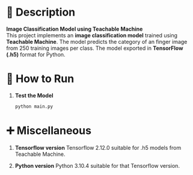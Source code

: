 # 📌 Description  
**Image Classification Model using Teachable Machine**  
This project implements an **image classification model** trained using **Teachable Machine**. The model predicts the category of an finger image from 250 training images per class. The model exported in **TensorFlow (.h5)** format for Python.

# 🚀 How to Run  
1. **Test the Model**  
   ```bash
   python main.py

# ➕ Miscellaneous
1. **Tensorflow version**
   Tensorflow 2.12.0 suitable for .h5 models from Teachable Machine.

2. **Python version**
   Python 3.10.4 suitable for that Tensorflow version.
